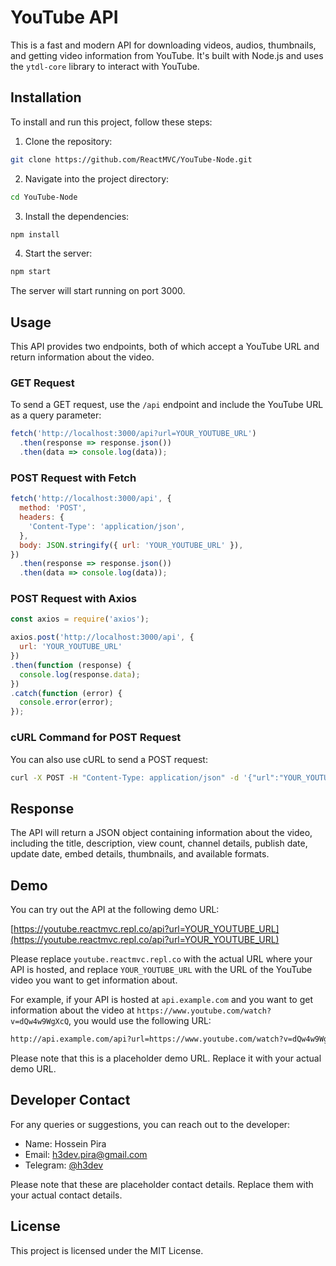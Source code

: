 # YouTube API

This is a fast and modern API for downloading videos, audios, thumbnails, and getting video information from YouTube. It's built with Node.js and uses the `ytdl-core` library to interact with YouTube.

## Installation

To install and run this project, follow these steps:

1. Clone the repository:

```bash
git clone https://github.com/ReactMVC/YouTube-Node.git
```

2. Navigate into the project directory:

```bash
cd YouTube-Node
```

3. Install the dependencies:

```bash
npm install
```

4. Start the server:

```bash
npm start
```

The server will start running on port 3000.

## Usage

This API provides two endpoints, both of which accept a YouTube URL and return information about the video.

### GET Request

To send a GET request, use the `/api` endpoint and include the YouTube URL as a query parameter:

```javascript
fetch('http://localhost:3000/api?url=YOUR_YOUTUBE_URL')
  .then(response => response.json())
  .then(data => console.log(data));
```

### POST Request with Fetch

```javascript
fetch('http://localhost:3000/api', {
  method: 'POST',
  headers: {
    'Content-Type': 'application/json',
  },
  body: JSON.stringify({ url: 'YOUR_YOUTUBE_URL' }),
})
  .then(response => response.json())
  .then(data => console.log(data));
```

### POST Request with Axios

```javascript
const axios = require('axios');

axios.post('http://localhost:3000/api', {
  url: 'YOUR_YOUTUBE_URL'
})
.then(function (response) {
  console.log(response.data);
})
.catch(function (error) {
  console.error(error);
});
```

### cURL Command for POST Request

You can also use cURL to send a POST request:

```bash
curl -X POST -H "Content-Type: application/json" -d '{"url":"YOUR_YOUTUBE_URL"}' http://localhost:3000/api
```

## Response

The API will return a JSON object containing information about the video, including the title, description, view count, channel details, publish date, update date, embed details, thumbnails, and available formats.

## Demo

You can try out the API at the following demo URL:

[https://youtube.reactmvc.repl.co/api?url=YOUR_YOUTUBE_URL](https://youtube.reactmvc.repl.co/api?url=YOUR_YOUTUBE_URL)

Please replace `youtube.reactmvc.repl.co` with the actual URL where your API is hosted, and replace `YOUR_YOUTUBE_URL` with the URL of the YouTube video you want to get information about.

For example, if your API is hosted at `api.example.com` and you want to get information about the video at `https://www.youtube.com/watch?v=dQw4w9WgXcQ`, you would use the following URL:

```bash
http://api.example.com/api?url=https://www.youtube.com/watch?v=dQw4w9WgXcQ
```

Please note that this is a placeholder demo URL. Replace it with your actual demo URL.

## Developer Contact

For any queries or suggestions, you can reach out to the developer:

- Name: Hossein Pira
- Email: h3dev.pira@gmail.com
- Telegram: [@h3dev](https://t.me/h3dev)

Please note that these are placeholder contact details. Replace them with your actual contact details.

## License

This project is licensed under the MIT License.
